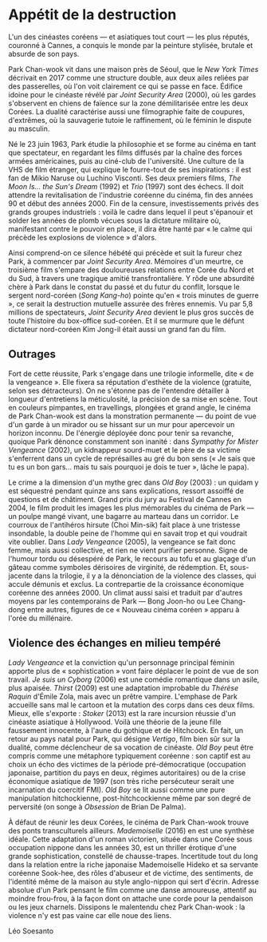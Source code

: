 # Appétit de la destruction

L'un des cinéastes coréens — et asiatiques tout court — les plus réputés, couronné à Cannes, a conquis le monde par la peinture stylisée, brutale et absurde de son pays.

Park Chan-wook vit dans une maison près de Séoul, que le _New York Times_ décrivait en 2017 comme une structure double, aux deux ailes reliées par des passerelles, où l'on voit clairement ce qui se passe en face. Édifice idoine pour le cinéaste révélé par _Joint Security Area_ (2000), où les gardes s'observent en chiens de faïence sur la zone démilitarisée entre les deux Corées. La dualité caractérise aussi une filmographie faite de coupures, d'extrêmes, où la sauvagerie tutoie le raffinement, où le féminin le dispute au masculin.

Né le 23 juin 1963, Park étudie la philosophie et se forme au cinéma en tant que spectateur, en regardant les films diffusés par la chaîne des forces armées américaines, puis au ciné-club de l'université. Une culture de la VHS de film étranger, qui explique le fourre-tout de ses inspirations : il est fan de Mikio Naruse ou Luchino Visconti. Ses deux premiers films, _The Moon Is... the Sun's Dream_ (1992) et _Trio_ (1997) sont des échecs. Il doit attendre la revitalisation de l'industrie coréenne du cinéma, fin des années 90 et début des années 2000. Fin de la censure, investissements privés des grands groupes industriels : voilà le cadre dans lequel il peut s'épanouir et solder les années de plomb vécues sous la dictature militaire où, manifestant contre le pouvoir en place, il dira être hanté par « le calme qui précède les explosions de violence » d'alors.

Ainsi comprend-on ce silence hébété qui précède et suit la fureur chez Park, à commencer par _Joint Security Area_. Mémoires d'un meurtre, ce troisième film s'empare des douloureuses relations entre Corée du Nord et du Sud, à travers une tragique amitié transfrontalière. Y rôde une absurdité chère à Park dans le constat du passé et du futur du conflit, lorsque le sergent nord-coréen (_Song Kang-ho_) pointe qu'en « trois minutes de guerre », ce serait la destruction mutuelle assurée des frères ennemis. Vu par 5,8 millions de spectateurs, _Joint Security Area_ devient le plus gros succès de toute l'histoire du box-office sud-coréen. Et il se murmure que le défunt dictateur nord-coréen Kim Jong-il était aussi un grand fan du film.

## Outrages

Fort de cette réussite, Park s'engage dans une trilogie informelle, dite « de la vengeance ». Elle fixera sa réputation d'esthète de la violence (gratuite, selon ses détracteurs). On ne s'étonne pas de l'entendre détailler à longueur d'entretiens la méticulosité, la précision de sa mise en scène. Tout en couleurs pimpantes, en travellings, plongées et grand angle, le cinéma de Park Chan-wook est dans la monstration permanente — du point de vue d'un garde à un mirador ou se hissant sur un mur pour apercevoir un horizon inconnu. De l'énergie déployée donc pour tenir sa revanche, quoique Park dénonce constamment son inanité : dans _Sympathy for Mister Vengeance_ (2002), un kidnappeur sourd-muet et le père de sa victime s'enferrent dans un cycle de représailles au gré du bon sens (« Je sais que tu es un bon gars... mais tu sais pourquoi je dois te tuer », lâche le papa).

Le crime a la dimension d'un mythe grec dans _Old Boy_ (2003) : un quidam y est séquestré pendant quinze ans sans explications, ressort assoiffé de questions et de châtiment. Grand prix du jury au Festival de Cannes en 2004, le film produit les images les plus mémorables du cinéma de Park — un poulpe mangé vivant, une bagarre au marteau dans un corridor. Le courroux de l'antihéros hirsute (Choi Min-sik) fait place à une tristesse insondable, la double peine de l'homme qui en savait trop et qui voudrait vite oublier. Dans _Lady Vengeance_ (2005), la vengeance se fait donc femme, mais aussi collective, et rien ne vient purifier personne. Signe de l'humour tordu ou désespéré de Park, le recours au tofu et au glaçage d'un gâteau comme symboles dérisoires de virginité, de rédemption. Et, sous-jacente dans la trilogie, il y a la dénonciation de la violence des classes, qui accule démunis et exclus. La contrepartie de la croissance économique coréenne des années 2000. Un climat aussi saisi et traduit par d'autres moyens par les contemporains de Park — Bong Joon-ho ou Lee Chang-dong entre autres, figures de ce « Nouveau cinéma coréen » apparu à l'orée du millénaire.

## Violence des échanges en milieu tempéré

_Lady Vengeance_ et la conviction qu'un personnage principal féminin apporte plus de « sophistication » vont faire déplacer le point de vue de son travail. _Je suis un Cyborg_ (2006) est une comédie romantique dans un asile, plus apaisée. _Thirst_ (2009) est une adaptation improbable du _Thérèse Raquin_ d'Émile Zola, mais avec un prêtre vampire. L'emphase de Park accueille sans mal le cartoon et la mutation des corps dans ces deux films. Mieux, elle s'exporte : _Stoker_ (2013) est la rare incursion réussie d'un cinéaste asiatique à Hollywood. Voilà une théorie de la jeune fille faussement innocente, à l'aune du gothique et de Hitchcock. En fait, un retour au pays natal pour Park, qui désigne _Vertigo_, film bien sûr sur la dualité, comme déclencheur de sa vocation de cinéaste. _Old Boy_ peut être compris comme une métaphore typiquement coréenne : son captif est au choix un écho des victimes de la période pré-démocratique (occupation japonaise, partition du pays en deux, régimes autoritaires) ou de la crise économique asiatique de 1997 (son très riche persécuteur serait une incarnation du coercitif FMI). _Old Boy_ se lit aussi comme une pure manipulation hitchockienne, post-hitchcockienne même par son degré de perversité (on songe à _Obsession_ de Brian De Palma).

À défaut de réunir les deux Corées, le cinéma de Park Chan-wook trouve des ponts transculturels ailleurs. _Mademoiselle_ (2016) en est une synthèse idéale. Cette adaptation d'un roman victorien, située dans une Corée sous occupation nippone dans les années 30, est un thriller érotique d'une grande sophistication, constellé de chausse-trapes. Incertitude tout du long dans la relation entre la riche japonaise Mademoiselle Hideko et sa servante coréenne Sook-hee, des rôles d'abuseur et de victime, des sentiments, de l'identité même de la maison au style anglo-nippon qui sert d'écrin. Adresse absolue d'un Park pensant le film comme une danse amoureuse, attentif au moindre frou-frou, à la façon dont on attache une corde pour la pendaison ou les jeux charnels. Dissipons le malentendu chez Park Chan-wook : la violence n'y est pas vaine car elle noue des liens.

Léo Soesanto
